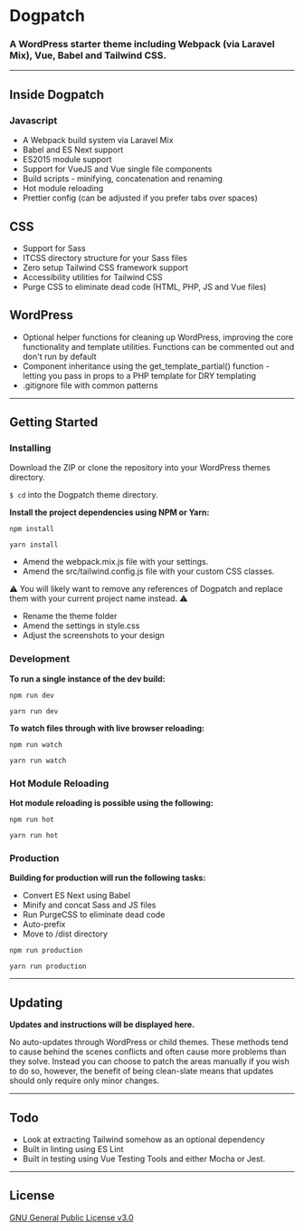 # Dogpatch

### A WordPress starter theme including Webpack (via Laravel Mix), Vue, Babel and Tailwind CSS.

----------

## Inside Dogpatch

### Javascript

* A Webpack build system via Laravel Mix
* Babel and ES Next support
* ES2015 module support
* Support for VueJS and Vue single file components
* Build scripts - minifying, concatenation and renaming
* Hot module reloading
* Prettier config (can be adjusted if you prefer tabs over spaces)

## CSS
* Support for Sass
* ITCSS directory structure for your Sass files
* Zero setup Tailwind CSS framework support
* Accessibility utilities for Tailwind CSS
* Purge CSS to eliminate dead code (HTML, PHP, JS and Vue files)

## WordPress
* Optional helper functions for cleaning up WordPress, improving the core functionality and template utilities. Functions can be commented out and don't run by default
* Component inheritance using the get_template_partial() function - letting you pass in props to a PHP template for DRY templating
* .gitignore file with common patterns

----------

## Getting Started

### Installing
Download the ZIP or clone the repository into your WordPress themes directory.

`$ cd` into the Dogpatch theme directory.

**Install the project dependencies using NPM or Yarn:**

<pre><code>npm install</code></pre>
<pre><code>yarn install</code></pre>

 - Amend the webpack.mix.js file with your settings.
 - Amend the src/tailwind.config.js file with your custom CSS classes.

⚠️ You will likely want to remove any references of Dogpatch and replace them with your current project name instead. ⚠️

* Rename the theme folder
* Amend the settings in style.css
* Adjust the screenshots to your design

### Development

**To run a single instance of the dev build:**

<pre><code>npm run dev</code></pre>
<pre><code>yarn run dev</code></pre>

**To watch files through with live browser reloading:**

<pre><code>npm run watch</code></pre>
<pre><code>yarn run watch</code></pre>

### Hot Module Reloading

**Hot module reloading is possible using the following:**

<pre><code>npm run hot</code></pre>
<pre><code>yarn run hot</code></pre>

### Production

**Building for production will run the following tasks:**

* Convert ES Next using Babel
* Minify and concat Sass and JS files
* Run PurgeCSS to eliminate dead code
* Auto-prefix
* Move to /dist directory

<pre><code>npm run production</code></pre>
<pre><code>yarn run production</code></pre>

----------

## Updating
**Updates and instructions will be displayed here.**

No auto-updates through WordPress or child themes. These methods tend to cause behind the scenes conflicts and often cause more problems than they solve. Instead you can choose to patch the areas manually if you wish to do so, however, the benefit of being clean-slate means that updates should only require only minor changes.

----------

## Todo

 - Look at extracting Tailwind somehow as an optional dependency
 - Built in linting using ES Lint
 - Built in testing using Vue Testing Tools and either Mocha or Jest.

----------

## License
[GNU General Public License v3.0](https://choosealicense.com/licenses/lgpl-3.0/)